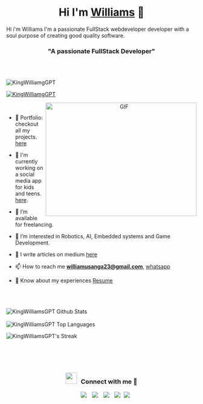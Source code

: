 <h1 align="center">Hi I'm <a href="https://github.com/KingWilliamsGPT" target="blank">
Williams</a> 🤗</h1>
<p>Hi i'm Williams I'm a passionate FullStack webdeveloper developer with a soul purpose of creating good quality software.</p>

<h3 align="center">"A passionate FullStack Developer"</h3>
<br />
<br />

<p align="left"> <img src="https://komarev.com/ghpvc/?username=KingWilliamsGPT&label=Profile%20views&color=0e75b6&style=flat" alt="KingWilliamgGPT" /> </p>

<p align="left"> <a href="https://twitter.com/WILLIAM47950913" target="blank"><img src="https://img.shields.io/twitter/follow/KingWilliamsGPT?logo=twitter&style=for-the-badge" alt="KingWilliamgGPT" /></a> </p>

<a target="_blank" align="center">
  <img align="right" top="500" height="300" width="400" alt="GIF" src="https://media.giphy.com/media/SWoSkN6DxTszqIKEqv/giphy.gif">
</a>
<br />

- 🥷 Portfolio: checkout all my projects. [here](https://xportfolio.pythonanywhere.com/users/1/profile)
  
- 🌱 I'm currently working on a social media app for kids and teens. [here](https://github.com/KingWilliamsGPT/mega-mind). 

- 🤝 I’m available for freelancing. 

- 🌱 I’m interested in Robotics, AI, Embedded systems and Game Development.

- 📝 I write articles on medium [here](https://medium.com/@williamusanga23)

- 📫 How to reach me **williamusanga23@gmail.com**, [whatsapp](https://wa.me/+2348102319760)

- 📄 Know about my experiences <a href="https://xportfolio.pythonanywhere.com/media/cv/Williams_Samuel.pdf" target="_blank">Resume</a>

<br/>
<br />
<br />
<img align="center" src="https://github-readme-stats.vercel.app/api?username=KingWilliamsGPT&include_all_commits=true&count_private=true&show_icons=true&line_height=30&title_color=CDB4DB&icon_color=CDB4DB&text_color=D3D3D3&bg_color=0A0A0A" alt="KingWilliamsGPT Github Stats">
<br />
<br />
<img src="https://github-readme-stats.vercel.app/api/top-langs/?username=KingWilliamsGPT&layout=compact&theme=dark&bg_color=0A0A0A" alt="KingWilliamsGPT Top Languages"/>

![KingWilliamsGPT's Streak](https://github-readme-streak-stats.herokuapp.com/?user=KingWilliamsGPT&theme=vue-dark&hide_border=true)

<br />
<br />
<br />

<h3 align="center" > <img src="https://media.giphy.com/media/iY8CRBdQXODJSCERIr/giphy.gif" width="30" height="30" style="margin-right: 10px;">Connect with me 🤝 </h3>

<p align="center">

 <div align="center"  class="icons-social" style="margin-left: 10px;">
        <a style="margin-left: 10px;"  target="_blank" href="https://www.linkedin.com/in/samuraicoderr">
			<img src="https://img.icons8.com/doodle/40/000000/linkedin--v2.png"></a>
        <a style="margin-left: 10px;" target="_blank" href="https://github.com/KingWilliamsGPT">
		<img src="https://img.icons8.com/doodle/40/000000/github--v1.png"></a>
		<!-- <a style="margin-left: 10px;" target="_blank" href="https://stackoverflow.com/users/12053852/saurabh-chavan?tab=profile">
				<img src="https://img.icons8.com/external-tal-revivo-color-tal-revivo/40/000000/external-stack-overflow-is-a-question-and-answer-site-for-professional-logo-color-tal-revivo.png"></a> -->
	   <a style="margin-left: 10px;" target="_blank" href="https://kingwilliamsgpt.hashnode.dev/?fbclid=IwAR1s20tWbtIPE476OitTKXM0uE8C4OlGrw5gPeCKXrzKwNoFizu-RSkZIfI">
					<img src="https://img.icons8.com/external-sketchy-juicy-fish/0.6x/external-blog-online-services-sketchy-sketchy-juicy-fish.png"></a>
        <!-- <a style="margin-left: 10px;" target="_blank" href="https://instagram.com/100rabhch">
			<img src="https://img.icons8.com/doodle/40/000000/instagram-new--v2.png"></a> -->
		<a style="margin-left: 10px;" target="_blank" href="https://twitter.com/WILLIAM47950913">
			<img src="https://img.icons8.com/doodle/1x/twitter-squared--v2.png" ></a>
		<!-- <a style="margin-left: 10px;" target="_blank" href="https://www.youtube.com/channel/UC-ZdNkKNHC6KguDqNFKO2Nw?view_as=subscriber">
				<img src="https://img.icons8.com/doodle/1x/youtube--v2.png" ></a> -->
		<a style="margin-left: 5px;" target="_blank" href="https://xportfolio.pythonanywhere.com/media/cv/Williams_Samuel.pdf">
					<img src="https://img.icons8.com/plasticine/0.5x/resume.png" ></a>
      </div>

</p>



<!-- ### Blogs posts -->

<!-- BLOG-POST-LIST:START -->

<!-- - [Download Instagram profile picture using python](https://dev.to/100rabhcsmc/instagram-profile-picture-download-using-python-n2j)
- [Convert a image to sketch using python](https://dev.to/100rabhcsmc/convert-a-image-to-sketch-using-python-3ip1)
- [Upload your project/files in GitHub using commands](https://dev.to/100rabhcsmc/upload-your-project-files-in-github-using-commands-1hn8) -->
<!-- BLOG-POST-LIST:END -->


